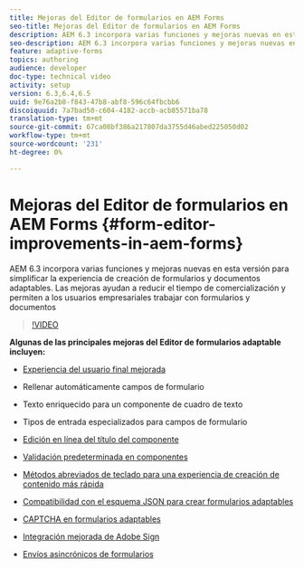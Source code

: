 ```yaml
---
title: Mejoras del Editor de formularios en AEM Forms
seo-title: Mejoras del Editor de formularios en AEM Forms
description: AEM 6.3 incorpora varias funciones y mejoras nuevas en esta versión para simplificar la experiencia de creación de formularios y documentos adaptables. Las mejoras ayudan a reducir el tiempo de comercialización y permiten a los usuarios empresariales trabajar con formularios y documentos
seo-description: AEM 6.3 incorpora varias funciones y mejoras nuevas en esta versión para simplificar la experiencia de creación de formularios y documentos adaptables. Las mejoras ayudan a reducir el tiempo de comercialización y permiten a los usuarios empresariales trabajar con formularios y documentos
feature: adaptive-forms
topics: authoring
audience: developer
doc-type: technical video
activity: setup
version: 6.3,6.4,6.5
uuid: 9e76a2b8-f843-47b8-abf8-596c64fbcbb6
discoiquuid: 7a7bad50-c604-4182-accb-acb85571ba78
translation-type: tm+mt
source-git-commit: 67ca08bf386a217807da3755d46abed225050d02
workflow-type: tm+mt
source-wordcount: '231'
ht-degree: 0%

---
```



# Mejoras del Editor de formularios en AEM Forms {#form-editor-improvements-in-aem-forms}

AEM 6.3 incorpora varias funciones y mejoras nuevas en esta versión para simplificar la experiencia de creación de formularios y documentos adaptables. Las mejoras ayudan a reducir el tiempo de comercialización y permiten a los usuarios empresariales trabajar con formularios y documentos

>[!VIDEO](https://video.tv.adobe.com/v/19500/)

**Algunas de las principales mejoras del Editor de formularios adaptable incluyen:**

* [Experiencia del usuario final mejorada](https://helpx.adobe.com/aem-forms/6-3/introduction-forms-authoring.html)

* Rellenar automáticamente campos de formulario
* Texto enriquecido para un componente de cuadro de texto
* Tipos de entrada especializados para campos de formulario

* [Edición en línea del título del componente](https://helpx.adobe.com/aem-forms/6-3/introduction-forms-authoring.html)
* [Validación predeterminada en componentes](https://helpx.adobe.com/aem-forms/6-3/introduction-forms-authoring.html)
* [Métodos abreviados de teclado para una experiencia de creación de contenido más rápida](https://helpx.adobe.com/aem-forms/6-3/keyboard-shortcuts.html#AdaptiveFormEditor)
* [Compatibilidad con el esquema JSON para crear formularios adaptables](https://helpx.adobe.com/aem-forms/6-3/adaptive-form-json-schema-form-model.html)
* [CAPTCHA en formularios adaptables](https://helpx.adobe.com/aem-forms/6-3/captcha-adaptive-forms.html)
* [Integración mejorada de Adobe Sign](https://helpx.adobe.com/aem-forms/6-3/working-with-adobe-sign.html)
* [Envíos asincrónicos de formularios](https://helpx.adobe.com/aem-forms/6-3/asynchronous-submissions-adaptive-forms.html)
